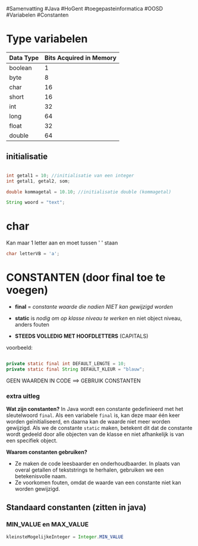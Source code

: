 #Samenvatting #Java #HoGent #toegepasteinformatica #OOSD #Variabelen #Constanten

# Type variabelen

|Data Type|Bits Acquired in Memory|
|---|---|
|boolean|1|
|byte|8|
|char|16|
|short|16|
|int|32|
|long|64|
|float|32|
|double|64|

## initialisatie

```java

int getal1 = 10; //initialisatie van een integer
int getal1, getal2, som;

double kommagetal = 10.10; //initialisatie double (kommagetal)

String woord = "text";

```

# char

Kan maar 1 letter aan en moet tussen ' ' staan

```java
char letterVB = 'a'; 
```

# CONSTANTEN (door final toe te voegen)

* **final** = *constante waarde die nadien NIET kan gewijzigd worden*

- **static** is *nodig om op klasse niveau te werken* en niet object niveau, anders fouten

 - **STEEDS VOLLEDIG MET HOOFDLETTERS** (CAPITALS)

voorbeeld:
```java

private static final int DEFAULT_LENGTE = 10;
private static final String DEFAULT_KLEUR = "blauw";

```

GEEN WAARDEN IN CODE ==> GEBRUIK CONSTANTEN

### extra uitleg

**Wat zijn constanten?** In Java wordt een constante gedefinieerd met het sleutelwoord `final`. Als een variabele `final` is, kan deze maar één keer worden geïnitialiseerd, en daarna kan de waarde niet meer worden gewijzigd. Als we de constante `static` maken, betekent dit dat de constante wordt gedeeld door alle objecten van de klasse en niet afhankelijk is van een specifiek object.

**Waarom constanten gebruiken?**

- Ze maken de code leesbaarder en onderhoudbaarder. In plaats van overal getallen of tekststrings te herhalen, gebruiken we een betekenisvolle naam.
- Ze voorkomen fouten, omdat de waarde van een constante niet kan worden gewijzigd.

## Standaard constanten (zitten in java)

### MIN_VALUE en MAX_VALUE
```java
kleinsteMogelijkeInteger = Integer.MIN_VALUE
```

